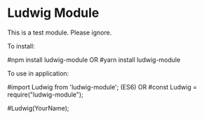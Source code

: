 # Ludwig Module

This is a test module. 
Please ignore.

To install: 

#npm install ludwig-module  OR
#yarn install ludwig-module

To use in application: 

#import Ludwig from 'ludwig-module'; (ES6) OR
#const Ludwig = require("ludwig-module");

#Ludwig(YourName);
